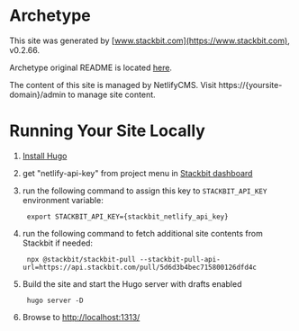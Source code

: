 # Archetype

This site was generated by [www.stackbit.com](https://www.stackbit.com), v0.2.66.

Archetype original README is located [here](./README.theme.md).

The content of this site is managed by NetlifyCMS. Visit https://{yoursite-domain}/admin to manage site content.

# Running Your Site Locally

1. [Install Hugo](https://gohugo.io/getting-started/quick-start/#step-1-install-hugo)

1. get "netlify-api-key" from project menu in [Stackbit dashboard](https://app.stackbit.com/dashboard)

1. run the following command to assign this key to `STACKBIT_API_KEY` environment variable:

        export STACKBIT_API_KEY={stackbit_netlify_api_key}

1. run the following command to fetch additional site contents from Stackbit if needed:

        npx @stackbit/stackbit-pull --stackbit-pull-api-url=https://api.stackbit.com/pull/5d6d3b4bec715800126dfd4c

1. Build the site and start the Hugo server with drafts enabled

        hugo server -D

1. Browse to [http://localhost:1313/](http://localhost:1313/)
